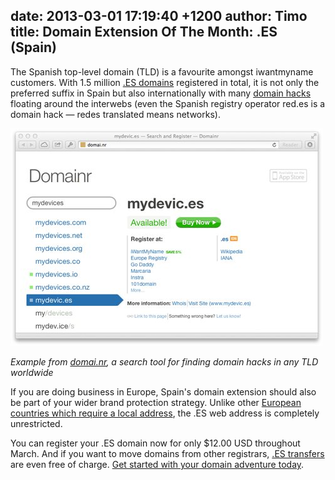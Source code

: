 date: 2013-03-01 17:19:40 +1200
author: Timo
title: Domain Extension Of The Month: .ES (Spain)
----

The Spanish top-level domain (TLD) is a favourite amongst iwantmyname customers. With 1.5 million [.ES domains](https://iwantmyname.com/domains/es-spanish-domain-name-registration-for-spain) registered in total, it is not only the preferred suffix in Spain but also internationally with many [domain hacks](https://iwantmyname.com/blog/2009/05/how-to-find-a-domain-hack.html) floating around the interwebs (even the Spanish registry operator red.es is a domain hack &mdash; redes translated means networks).

![screenshot-domainr.jpg](/media/2013-03-01-screenshot-domainr.jpg)

*Example from [domai.nr](http://domai.nr), a search tool for finding domain hacks in any TLD worldwide*

If you are doing business in Europe, Spain's domain extension should also be part of your wider brand protection strategy. Unlike other [European countries which require a local address](https://iwantmyname.com/blog/2013/02/need-to-register-domains-requiring-a-postal-address-in-europe-weve-got-you-covered.html), the .ES web address is completely unrestricted.

You can register your .ES domain now for only $12.00 USD throughout March. And if you want to move domains from other registrars, [.ES transfers](https://iwantmyname.com/domains/es-domain-registrar-transfer-spain) are even free of charge. [Get started with your domain adventure today](https://iwantmyname.com).
